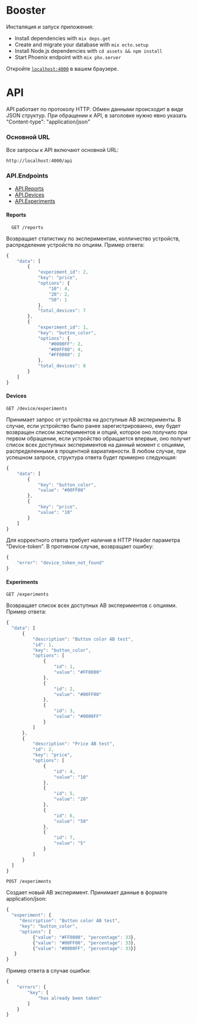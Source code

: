 # Booster

Инсталяция и запуск приложения:

  * Install dependencies with `mix deps.get`
  * Create and migrate your database with `mix ecto.setup`
  * Install Node.js dependencies with `cd assets && npm install`
  * Start Phoenix endpoint with `mix phx.server`

Откройте [`localhost:4000`](http://localhost:4000) в вашем браузере.


# API

API работает по протоколу HTTP. Обмен данными проиcходит в виде JSON структур. При обращении к API, в заголовке нужно явно указать "Content-type": "application/json"

### Основной URL
Все  запросы к API включают основной URL:
```
http://localhost:4000/api
```
### API.Endpoints

* [API.Reports](#reports)
* [API.Devices](#devices)
* [API.Experiments](#experiments)

#### Reports
```
  GET /reports
```
Возвращает статистику по экспериментам, колличество устройств, распределение устройств по опциям. Пример ответа:
```javascript
{
    "data": [
        {
            "experiment_id": 2,
            "key": "price",
            "options": {
                "10": 4,
                "20": 2,
                "50": 1
            },
            "total_devices": 7
        },
        {
            "experiment_id": 1,
            "key": "button_color",
            "options": {
                "#0000FF": 2,
                "#00FF00": 4,
                "#FF0000": 2
            },
            "total_devices": 8
        }
    ]
}
````


#### Devices
```
GET /device/experiments
```
Принимает запрос от устройства на доступные AB эксперименты. В случае, если устройство было ранее зарегистрированно, ему будет возвращен списом экспериментов и опций, которое оно получило при первом обращении, если устройство обращается впервые, оно получит список всех доступных экспериментов на данный момент с опциями, распределенными в процентной вариативности. В любом случае, при успешном запросе, структура ответа будет примерно следующая:

```javascript
{
    "data": [
        {
            "key": "button_color",
            "value": "#00FF00"
        },
        {
            "key": "price",
            "value": "10"
        }
    ]
}
```

Для корректного ответа требует наличия в HTTP Header параметра "Device-token". В противном случае, возвращает ошибку:

```javascript
{
    "error": "device_token_not_found"
}
```


#### Experiments
```
GET /experiments
```
Возвращает список всех доступных AB экспериментов с опциями. Пример ответа:
```javascript
{
  "data": [
      {
          "description": "Button color AB test",
          "id": 1,
          "key": "button_color",
          "options": [
              {
                  "id": 1,
                  "value": "#FF0000"
              },
              {
                  "id": 2,
                  "value": "#00FF00"
              },
              {
                  "id": 3,
                  "value": "#0000FF"
              }
          ]
      },
      {
          "description": "Price AB test",
          "id": 2,
          "key": "price",
          "options": [
              {
                  "id": 4,
                  "value": "10"
              },
              {
                  "id": 5,
                  "value": "20"
              },
              {
                  "id": 6,
                  "value": "50"
              },
              {
                  "id": 7,
                  "value": "5"
              }
          ]
      }
  ]
}
```

```
POST /experiments
```
Создает новый AB эксперимент. Принимает данные в формате application/json:

```javascript
{
  "experiment": {
     "description": "Button color AB test",
     "key": "button_color",
  	 "options": [
  	 	  {"value": "#FF0000", "percentage": 33},
  	 	  {"value": "#00FF00", "percentage": 33},
  	 	  {"value": "#0000FF", "percentage": 33}]
   }
}
```

Пример ответа в случае ошибки:
```javascript
{
    "errors": {
        "key": [
            "has already been taken"
        ]
    }
}
```
